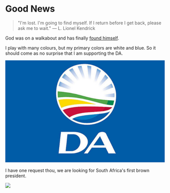 # Good News

> "I'm lost. I'm going to find myself. If I return before I get back, please ask me to wait."
> — L. Lionel Kendrick

God was on a walkabout and has finally <a href="https://louiscordier.com/the_3_book_of_louis/" target="">found himself</a>.

I play with many colours, but my primary colors are white and blue.
So it should come as no surprise that I am supporting the DA.

<a href="https://www.da.org.za/"><img src="./media/da_logo.jpg" style="width: 564px;"/></a>

I have one request thou, we are looking for South Africa's first brown president.


<img src="https://louiscordier.com/fin.jpg?blog=20240510">
